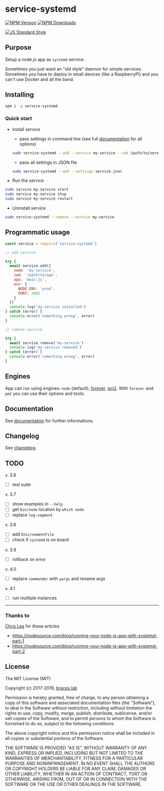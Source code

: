 # service-systemd

[![NPM Version](http://img.shields.io/npm/v/service-systemd.svg?style=flat)](https://www.npmjs.org/package/service-systemd)
[![NPM Downloads](https://img.shields.io/npm/dm/service-systemd.svg?style=flat)](https://www.npmjs.org/package/service-systemd)

[![JS Standard Style](https://img.shields.io/badge/code%20style-standard-brightgreen.svg)](http://standardjs.com/)

## Purpose

Setup a node.js app as `systemd` service.  

Sometimes you just want an "old style" daemon for simple services.  
Sometimes you have to deploy in small devices (like a RaspberryPi) and you can't use Docker and all the band.  

## Installing

````bash
npm i -g service-systemd
````

### Quick start

- Install service

  + pass settings in command line (see full [documentation](./doc/README.md) for all options)
  ````bash
  sudo service-systemd --add --service my-service --cwd /path/to/service --app main.js
  ````

  + pass all settings in JSON file
  ````bash
  sudo service-systemd --add --settings service.json
  ````

- Run the service

````bash
sudo service my-service start
sudo service my-service stop
sudo service my-service restart
````

- Uninstall service

````bash
sudo service-systemd --remove --service my-service
````

## Programmatic usage

````js
const service = require('service-systemd')

// add service

try {
  await service.add({
    name: 'my-service',
    cwd: '/path/to/app',
    app: 'main.js',
    env: {
      NODE_ENV: 'prod',
      PORT: 3002
    }
  })
  console.log('my-service installed')
} catch (error) {
  console.error('something wrong', error)
}

// remove service

try {
  await service.remove('my-service')
  console.log('my-service removed')
} catch (error) {
  console.error('something wrong', error)
}

````

## Engines

App can run using engines: ``node`` (default), [forever](https://github.com/foreverjs/forever), [pm2](http://pm2.keymetrics.io). With ``forever`` and ``pm2`` you can use their options and tools.

## Documentation

See [documentation](./doc/README.md) for further informations.

## Changelog

See [changelog](./CHANGELOG.md).

## TODO

v. 3.6

- [ ] test suite

v. 3.7

- [ ] show examples in `--help`
- [ ] get `bin/node` location by `which node`
- [ ] replace `log-segment`

v. 3.8

- [ ] add `EnvironmentFile`
- [ ] check if `systemd` is on board

v. 3.9

- [ ] rollback on error

v. 4.0

- [ ] replace `commander` with `yargs` and rename args

v. 4.1

- [ ] run multiple instances

---

### Thanks to

[Chris Lea](https://github.com/chrislea) for these articles
- https://nodesource.com/blog/running-your-node-js-app-with-systemd-part-1
- https://nodesource.com/blog/running-your-node-js-app-with-systemd-part-2

## License

The MIT License (MIT)

Copyright (c) 2017-2019, [braces lab](https://braceslab.com)

Permission is hereby granted, free of charge, to any person obtaining a copy
of this software and associated documentation files (the "Software"), to deal
in the Software without restriction, including without limitation the rights
to use, copy, modify, merge, publish, distribute, sublicense, and/or sell
copies of the Software, and to permit persons to whom the Software is
furnished to do so, subject to the following conditions:

The above copyright notice and this permission notice shall be included in all
copies or substantial portions of the Software.

THE SOFTWARE IS PROVIDED "AS IS", WITHOUT WARRANTY OF ANY KIND, EXPRESS OR
IMPLIED, INCLUDING BUT NOT LIMITED TO THE WARRANTIES OF MERCHANTABILITY,
FITNESS FOR A PARTICULAR PURPOSE AND NONINFRINGEMENT. IN NO EVENT SHALL THE
AUTHORS OR COPYRIGHT HOLDERS BE LIABLE FOR ANY CLAIM, DAMAGES OR OTHER
LIABILITY, WHETHER IN AN ACTION OF CONTRACT, TORT OR OTHERWISE, ARISING FROM,
OUT OF OR IN CONNECTION WITH THE SOFTWARE OR THE USE OR OTHER DEALINGS IN THE
SOFTWARE.
